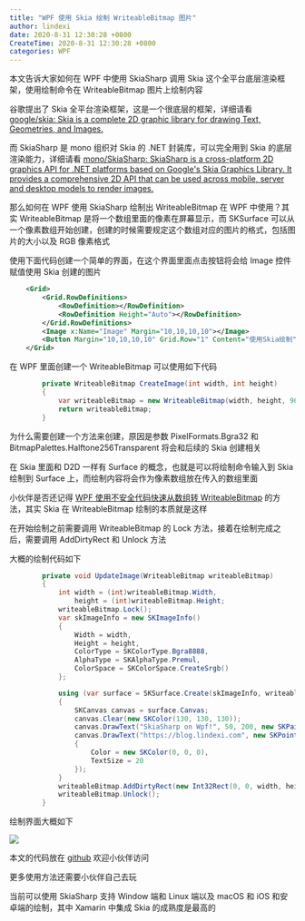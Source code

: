 ```yaml
---
title: "WPF 使用 Skia 绘制 WriteableBitmap 图片"
author: lindexi
date: 2020-8-31 12:30:28 +0800
CreateTime: 2020-8-31 12:30:28 +0800
categories: WPF
---
```


本文告诉大家如何在 WPF 中使用 SkiaSharp 调用 Skia 这个全平台底层渲染框架，使用绘制命令在 WriteableBitmap 图片上绘制内容

<!--more-->


<!-- 发布 -->

谷歌提出了 Skia 全平台渲染框架，这是一个很底层的框架，详细请看 [google/skia: Skia is a complete 2D graphic library for drawing Text, Geometries, and Images.](https://github.com/google/skia)

而 SkiaSharp 是 mono 组织对 Skia 的 .NET 封装库，可以完全用到 Skia 的底层渲染能力，详细请看 [mono/SkiaSharp: SkiaSharp is a cross-platform 2D graphics API for .NET platforms based on Google's Skia Graphics Library. It provides a comprehensive 2D API that can be used across mobile, server and desktop models to render images.](https://github.com/mono/SkiaSharp/)

那么如何在 WPF 使用 SkiaSharp 绘制出 WriteableBitmap 在 WPF 中使用？其实 WriteableBitmap 是将一个数组里面的像素在屏幕显示，而 SKSurface 可以从一个像素数组开始创建，创建的时候需要规定这个数组对应的图片的格式，包括图片的大小以及 RGB 像素格式

使用下面代码创建一个简单的界面，在这个界面里面点击按钮将会给 Image 控件赋值使用 Skia 创建的图片

```xml
    <Grid>
        <Grid.RowDefinitions>
            <RowDefinition></RowDefinition>
            <RowDefinition Height="Auto"></RowDefinition>
        </Grid.RowDefinitions>
        <Image x:Name="Image" Margin="10,10,10,10"></Image>
        <Button Margin="10,10,10,10" Grid.Row="1" Content="使用Skia绘制" Click="Button_OnClick"></Button>
    </Grid>
```

在 WPF 里面创建一个 WriteableBitmap 可以使用如下代码

```csharp
        private WriteableBitmap CreateImage(int width, int height)
        {
            var writeableBitmap = new WriteableBitmap(width, height, 96, 96, PixelFormats.Bgra32, BitmapPalettes.Halftone256Transparent);
            return writeableBitmap;
        }
```

为什么需要创建一个方法来创建，原因是参数 PixelFormats.Bgra32 和 BitmapPalettes.Halftone256Transparent 将会和后续的 Skia 创建相关

在 Skia 里面和 D2D 一样有 Surface 的概念，也就是可以将绘制命令输入到 Skia 绘制到 Surface 上，而绘制内容将会作为像素数组放在传入的数组里面

小伙伴是否还记得 [WPF 使用不安全代码快速从数组转 WriteableBitmap](https://blog.lindexi.com/post/WPF-%E4%BD%BF%E7%94%A8%E4%B8%8D%E5%AE%89%E5%85%A8%E4%BB%A3%E7%A0%81%E5%BF%AB%E9%80%9F%E4%BB%8E%E6%95%B0%E7%BB%84%E8%BD%AC-WriteableBitmap.html) 的方法，其实 Skia 在 WriteableBitmap 绘制的本质就是这样

在开始绘制之前需要调用 WriteableBitmap 的 Lock 方法，接着在绘制完成之后，需要调用 AddDirtyRect 和 Unlock 方法

大概的绘制代码如下

```csharp
        private void UpdateImage(WriteableBitmap writeableBitmap)
        {
            int width = (int)writeableBitmap.Width,
                height = (int)writeableBitmap.Height;
            writeableBitmap.Lock();
            var skImageInfo = new SKImageInfo()
            {
                Width = width,
                Height = height,
                ColorType = SKColorType.Bgra8888,
                AlphaType = SKAlphaType.Premul,
                ColorSpace = SKColorSpace.CreateSrgb()
            };

            using (var surface = SKSurface.Create(skImageInfo, writeableBitmap.BackBuffer))
            {
                SKCanvas canvas = surface.Canvas;
                canvas.Clear(new SKColor(130, 130, 130));
                canvas.DrawText("SkiaSharp on Wpf!", 50, 200, new SKPaint() { Color = new SKColor(0, 0, 0), TextSize = 100 });
                canvas.DrawText("https://blog.lindexi.com", new SKPoint(50, 500), new SKPaint(new SKFont(SKTypeface.FromFamilyName("微软雅黑")))
                {
                    Color = new SKColor(0, 0, 0),
                    TextSize = 20
                });
            }
            writeableBitmap.AddDirtyRect(new Int32Rect(0, 0, width, height));
            writeableBitmap.Unlock();
        }
```

绘制界面大概如下

![](http://image.acmx.xyz/lindexi%2F20208301919281724.jpg)

本文的代码放在 [github](https://github.com/lindexi/lindexi_gd/tree/e414c652ae503d882ad13eb844e70f8bc787f287/ReewheaberekaiNayweelehe) 欢迎小伙伴访问

更多使用方法还需要小伙伴自己去玩

当前可以使用 SkiaSharp 支持 Window 端和 Linux 端以及 macOS 和 iOS 和安卓端的绘制，其中 Xamarin 中集成 Skia 的成熟度是最高的

